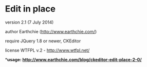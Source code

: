Edit in place
=============

version 2.1 (7 July 2014)

author Earthchie (http://www.earthchie.com/)

require JQuery 1.8 or newer, CKEditor

license WTFPL v.2 - http://www.wtfpl.net/


***usage: http://www.earthchie.com/blog/ckeditor-edit-place-2-0/**


